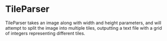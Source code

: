TileParser
==========

TileParser takes an image along with width and height parameters, and will attempt to split the image into multiple tiles, outputting a text file with a grid of integers representing different tiles.